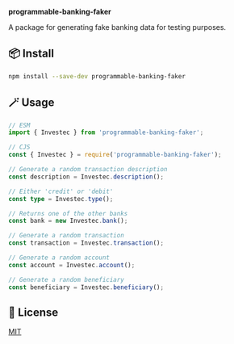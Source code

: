 **programmable-banking-faker**

A package for generating fake banking data for testing purposes.

## 📦 Install

```bash
npm install --save-dev programmable-banking-faker
```

## 🪄 Usage

```ts
// ESM
import { Investec } from 'programmable-banking-faker';

// CJS
const { Investec } = require('programmable-banking-faker');

// Generate a random transaction description
const description = Investec.description();

// Either 'credit' or 'debit'
const type = Investec.type();

// Returns one of the other banks
const bank = new Investec.bank();

// Generate a random transaction
const transaction = Investec.transaction();

// Generate a random account
const account = Investec.account();

// Generate a random beneficiary
const beneficiary = Investec.beneficiary();
```

## 🔑 License

[MIT](https://github.com/devinpearson/programmable-banking-faker/blob/next/LICENSE)
